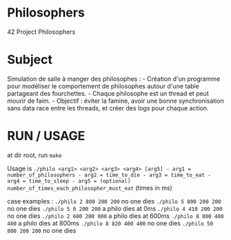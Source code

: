 # Philosophers
42 Project Philosophers

# Subject 
Simulation de salle à manger des philosophes :
    - Création d'un programme pour modéliser le comportement de philosophes autour d'une table partageant des fourchettes.
    - Chaque philosophe est un thread et peut mourir de faim.
    - Objectif : éviter la famine, avoir une bonne synchronisation sans data
    race entre les threads, et créer des logs pour chaque action.

# RUN / USAGE
at dir root, run ```make```

Usage is ```./philo <arg1> <arg2> <arg3> <arg4> [arg5]
        - arg1 = number_of_philosophers
        - arg2 = time_to_die
        - arg3 = time_to_eat
        - arg4 = time_to_sleep
        - arg5 = (optional) number_of_times_each_philosopher_must_eat``` (times in ms)

case examples : 
```./philo 2 800 200 200``` no one dies
```./philo 5 800 200 200``` no one dies
```./philo 5 0 200 200```   a philo dies at 0ms
```./philo 4 410 200 200``` no one dies
```./philo 2 600 200 800``` a philo dies at 600ms
```./philo 8 800 400 400``` a philo dies at 800ms
```./philo 8 820 400 400``` no one dies
```./philo 50 800 200 200``` no one dies
